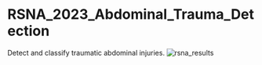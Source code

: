 # RSNA_2023_Abdominal_Trauma_Detection
Detect and classify traumatic abdominal injuries.
![rsna_results](https://github.com/Egorgij21/RSNA_2023_Abdominal_Trauma_Detection/assets/70803676/bffa8ccd-a27c-43a3-be48-274761225741)
